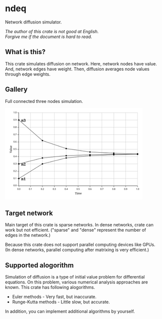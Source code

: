 ndeq
===

Network diffusion simulator.

*The author of this crate is not good at English.*  
*Forgive me if the document is hard to read.*

## What is this?

This crate simulates diffusion on network.
Here, network nodes have value.
And, network edges have weight.
Then, diffusion averages node values through edge weights.

## Gallery

Full connected three nodes simulation.

<img src="example_pkgs/sample/out/out.svg" height="300"/>

## Target network

Main target of this crate is sparse networks.
In dense networks, crate can work but not efficient.
("sparse" and "dense" represent the number of edges in the network.)

Because this crate does not support parallel computing devices like GPUs.
(In dense networks, parallel computing after matrixing is very efficient.)

## Supported alogorithm

Simulation of diffusion is a type of initial value problem for differential
equations. On this problem, various numerical analysis approaches are known.
This crate has following alogorithms. 

* Euler methods - Very fast, but inaccurate.
* Runge-Kutta methods - Little slow, but accurate.

In addition, you can implement additional algorithms by yourself.
